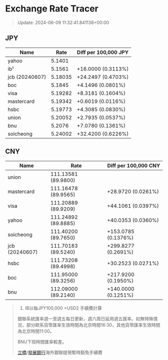 # Exchange Rate Tracer

> Update: 2024-06-09 11:32:41.841138+00:00

## JPY

| Name           |    Rate | Diff per 100,000 JPY   |
|----------------|---------|------------------------|
| yahoo          | 5.1401  |                        |
| ib¹            | 5.1561  | +16.0000 (0.3113%)     |
| jcb (20240607) | 5.18035 | +24.2497 (0.4703%)     |
| boc            | 5.1845  | +4.1496 (0.0801%)      |
| visa           | 5.19282 | +8.3181 (0.1604%)      |
| mastercard     | 5.19342 | +0.6019 (0.0116%)      |
| hsbc           | 5.19773 | +4.3085 (0.0830%)      |
| union          | 5.20052 | +2.7935 (0.0537%)      |
| bnu            | 5.2076  | +7.0780 (0.1361%)      |
| soicheong      | 5.24002 | +32.4200 (0.6226%)     |

## CNY

| Name           | Rate                | Diff per 100,000 CNY   |
|----------------|---------------------|------------------------|
| union          | 111.13581	(89.9800) |                        |
| mastercard     | 111.16478	(89.9565) | +28.9720 (0.0261%)     |
| visa           | 111.20889	(89.9209) | +44.1061 (0.0397%)     |
| yahoo          | 111.24892	(89.8885) | +40.0353 (0.0360%)     |
| soicheong      | 111.40200	(89.7650) | +153.0785 (0.1376%)    |
| jcb (20240607) | 111.70183	(89.5240) | +299.8277 (0.2691%)    |
| hsbc           | 111.73208	(89.4998) | +30.2523 (0.0271%)     |
| boc            | 111.95000	(89.3256) | +217.9200 (0.1950%)    |
| bnu            | 112.09000	(89.2140) | +140.0000 (0.1251%)    |


> 1. IB以每JPY100,000 +USD2 手續費計算
>
> 銀聯系統匯率週一至週五每日更新，週六周日延用週五匯率。如無特殊情況，部分歐系貨幣匯率生效時間為北京時間16:30，其他貨幣匯率生效時間為北京時間11:00。
>
> BNU下班時間匯率較差。
>
> [立橋](https://www.wlbank.com.mo/uploads/ueditor/file/20181211/1544536513900230.pdf)/[發展銀行](https://www.mdb.com.mo/Service_Charges_20230728.pdf)海外銀聯提現暫時豁免手續費

